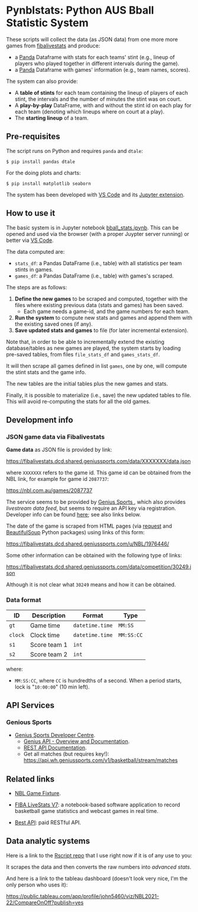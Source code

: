 # Pynblstats: Python AUS Bball Statistic System

These scripts will collect the data (as JSON data) from one more more games from [fibalivestats](http://www.fibaorganizer.com/) and produce:

- a [Panda](https://pandas.pydata.org/) Dataframe with stats for each teams' stint (e.g., lineup of players who played together in different intervals during the game).
- a [Panda](https://pandas.pydata.org/) Dataframe  with games' information (e.g., team names, scores).

The system can also provide:

- A **table of stints** for each team containing the lineup of players of each stint, the intervals and the number of minutes the stint was on court.
- A **play-by-play** DataFrame, with and without the stint id on each play for each team (denoting which lineups where on court at a play).
- The **starting lineup** of a team.

## Pre-requisites

The script runs on Python and requires `panda` and `dtale`:

```shell
$ pip install pandas dtale
```

For the doing plots and charts:

```shell
$ pip install matplotlib seaborn 
```

The system has been developed with [VS Code](https://code.visualstudio.com/docs/datascience/jupyter-notebooks) and its [Jupyter extension](https://pypi.org/project/jupyter/).

## How to use it

The basic system is in Jupyter notebook [bball_stats.ipynb](bball_stats.ipynb). This can be opened and used via the browser (with a proper Juypter server running) or better via [VS Code](https://code.visualstudio.com/docs/datascience/jupyter-notebooks).

The data computed are:

- `stats_df`: a Pandas DataFrame (i.e., table) with all statistics per team stints in games.
- `games_df`: a Pandas DataFrame (i.e., table) with games's scraped.

The steps are as follows:

1. **Define the new games** to be scraped and computed, together with the files where existing previous data (stats and games) has been saved.
   * Each game needs a game-id, and the game numbers for each team.
2. **Run the system** to compute new stats and games and append them with the existing saved ones (if any).
3. **Save updated stats and games** to file (for later incremental extension).

Note that, in order to be able to incrementally extend the existing database/tables as new games are played, the system starts by loading pre-saved tables, from files `file_stats_df` and `games_stats_df`.

It will then scrape all games defined in list `games`, one by one, will compute the stint stats and the game info.

The new tables are the initial tables plus the new games and stats.

Finally, it is possible to materialize (i.e., save) the new updated tables to file. This will avoid re-computing the stats for all the old games.

## Development info

### JSON game data via Fibalivestats

**Game data** as JSON file is provided by link:

https://fibalivestats.dcd.shared.geniussports.com/data/XXXXXXX/data.json

where `XXXXXXX` refers to the game id. This game id can be obtained from the NBL link, for example for game id `2087737`:

https://nbl.com.au/games/2087737

The service seems to be provided by [Genius Sports ](https://developer.geniussports.com/), which also provides _livestream data feed_, but seems to require an API key via registration. Developer info can be found [here](https://developer.geniussports.com/livestats/tvfeed/index_basketball.html); see also links below.

The date of the game is scraped from HTML pages (via [request](https://requests.readthedocs.io/en/latest/) and [BeautifulSoup](https://www.crummy.com/software/BeautifulSoup/bs4/doc/) Python packages) using links of this form:

https://fibalivestats.dcd.shared.geniussports.com/u/NBL/1976446/

Some other information can be obtained with the following type of links:

https://fibalivestats.dcd.shared.geniussports.com/data/competition/30249.json

Although it is not clear what `30249` means and how it can be obtained.

### Data format

| ID            | Description | Format | Type |
| -----------   | ----------- | ------ | ---- |
| `gt`          | Game time | `datetime.time`  | `MM:SS`
| `clock`       | Clock time    | `datetime.time`   | `MM:SS:CC`
| `s1`       | Score team 1 | `int`
| `s2`       | Score team 2 | `int`

where:

- `MM:SS:CC`, where `CC` is hundredths of a second. When a period starts, lock is "`10:00:00`" (10 min left).

## API Services

### Genious Sports

- [Genius Sports Developer Centre](https://developer.geniussports.com/).
    - [Genius API - Overview and Documentation](https://support.geniussports.com/en/support/solutions/articles/9000008009-api-feed-overview-and-documentation).
  - [REST API Documentation](https://developer.geniussports.com/warehouse/rest/index_basketball.html).
  - Get all matches (but requires key!): https://api.wh.geniussports.com/v1/basketball/stream/matches


## Related links

- [NBL Game Fixture](https://nbl.com.au/fixture).
- [FIBA LiveStats V7](http://www.fibaorganizer.com/): a notebook-based software application to record basketball game statistics and webcast games in real time.
  
- [Best API](https://betsapi.com/l/1714/Australia-NBL): paid RESTful API.

## Data analytic systems

Here is a link to the [Rscript repo](https://github.com/jgalowe/euRobasketAu?organization=jgalowe&organization=jgalowe) that I use right now if it is of any use to you:

It scrapes the data and then converts the raw numbers into _advanced stats_.

And here is a link to the tableau dashboard (doesn't look very nice, I'm the only person who uses it):

https://public.tableau.com/app/profile/john5460/viz/NBL2021-22/CompareOnOff?publish=yes
